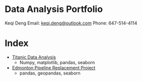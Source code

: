 # Data Analysis Portfolio

Keqi Deng
Email: keqi.deng@outlook.com
Phone: 647-514-4114

# Index
* [Titanic Data Analysis](Titanic/TitanicReport.html)
  * Numpy, matplotlib, pandas, seaborn
* [Edmonton Pipeline Replacement Project](edmonton_gas_leak_study/edmonton_gasline_replacement_project.html)
  * pandas, geopandas, seaborn
